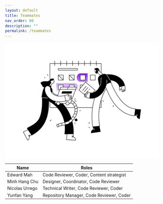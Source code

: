 ```yaml
---
layout: default
title: Teammates
nav_order: 90
description: ""
permalink: /teammates
---
```

![alt text](img/teammates.jpg)


Name | Roles
--|--
Edward Mah | Code Reviewer, Coder, Content strategist
Minh Hang Chu | Designer, Coordinator, Code Reviewer
Nicolas Urrego | Technical Writer, Code Reviewer, Coder
Yunfan Yang | Repository Manager, Code Reviewer, Coder